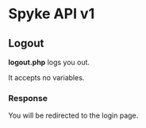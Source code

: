 # Spyke API v1
## Logout

**logout.php** logs you out.

It accepts no variables.

### Response
You will be redirected to the login page.